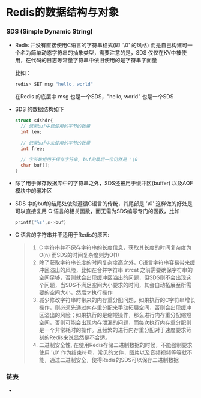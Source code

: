 # Redis的数据结构与对象

### SDS (Simple Dynamic String)

+ Redis 并没有直接使用C语言的字符串格式(即 '\0' 的风格) 而是自己构建可一个名为简单动态字符串的抽象类型，需要注意的是，SDS 仅仅在KV中被使用，在代码的日志等常量字符串中依旧使用的是字符串字面量

  比如：

  ```sh
  redis> SET msg "hello, world"
  ```

  在Redis 的底层中 msg 也是一个SDS，"hello, world" 也是一个SDS

  

+ SDS 的数据结构如下 

  ```c
  struct sdshdr{
    // 记录buf中已使用的字节的数量
    int len;
    
    // 记录buf中未使用的字节的数量
    int free;
    
    // 字节数组用于保存字符串, buf的最后一位仍然是 '\0'
    char buf[];
  }
  ```

+ 除了用于保存数据库中的字符串之外，SDS还被用于缓冲区(buffer) 以及AOF模块中的缓冲区

+ SDS 中的buf的结尾处依然遵循C语言的传统，其尾部是 '\0' 这样做的好处是可以直接复用 C 语言的相关函数，而无需为SDS编写专门的函数，比如

  ```c
  printf("%s",s->buf)
  ```

+ C 语言的字符串并不适用于Redis的原因:

  > 1. C 字符串并不保存字符串的长度信息，获取其长度的时间复杂度为O(n) 而SDS的时间复杂度则为O(1)
  >2. 除了获取字符串长度的时间复杂度高之外，C语言字符串容易带来缓冲区溢出的风险，比如在合并字符串 strcat 之前需要确保字符串的空间足够，否则就会出现缓冲区溢出的问题，但SDS则不会出现这个问题，当SDS不满足空间大小要求的时间，其会自动拓展至所需要的空间大小，然后才执行操作
  > 3. 减少修改字符串时带来的内存重分配问题，如果执行的C字符串增长操作，则必须先通过内存重分配来手动拓展空间，否则会出现缓冲区溢出的风险；如果执行的是缩短操作，那么进行内存重分配缩短空间，否则可能会出现内存泄漏的问题，而每次执行内存重分配则是一个非常耗时的操作。且频繁的进行内存重分配对于速度要求苛刻的Redis来说显然是不合适。
  >4. 二进制安全性, 在使用Redis存储二进制数据的时候，不能强制要求使用 '\0' 作为结束符号，常见的文件，图片以及音频视频等等就不能，通过二进制安全，使得Redis的SDS可以保存二进制数据



### 链表

+ 

